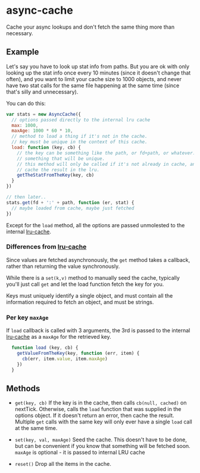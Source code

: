 # async-cache

Cache your async lookups and don't fetch the same thing more than
necessary.

## Example

Let's say you have to look up stat info from paths.  But you are ok
with only looking up the stat info once every 10 minutes (since it
doesn't change that often), and you want to limit your cache size to
1000 objects, and never have two stat calls for the same file
happening at the same time (since that's silly and unnecessary).

You can do this:

```javascript
var stats = new AsyncCache({
  // options passed directly to the internal lru cache
  max: 1000,
  maxAge: 1000 * 60 * 10,
  // method to load a thing if it's not in the cache.
  // key must be unique in the context of this cache.
  load: function (key, cb) {
    // the key can be something like the path, or fd+path, or whatever.
    // something that will be unique.
    // this method will only be called if it's not already in cache, and will
    // cache the result in the lru.
    getTheStatFromTheKey(key, cb)
  }
})

// then later..
stats.get(fd + ':' + path, function (er, stat) {
  // maybe loaded from cache, maybe just fetched
})
```

Except for the `load` method, all the options are passed unmolested to
the internal [lru-cache](http://npm.im/lru-cache).

### Differences from [lru-cache](http://npm.im/lru-cache)

Since values are fetched asynchronously, the `get` method takes a
callback, rather than returning the value synchronously.

While there is a `set(k,v)` method to manually seed the cache,
typically you'll just call `get` and let the load function fetch the
key for you.

Keys must uniquely identify a single object, and must contain all the
information required to fetch an object, and must be strings.

### Per key `maxAge`

If `load` callback is called with 3 arguments, the 3rd is passed to
the internal [lru-cache](http://npm.im/lru-cache) as a `maxAge` for
the retrieved key.

```javascript
  function load (key, cb) {
    getValueFromTheKey(key, function (err, item) {
      cb(err, item.value, item.maxAge)
    })
  }
```

## Methods

* `get(key, cb)` If the key is in the cache, then calls `cb(null,
  cached)` on nextTick.  Otherwise, calls the `load` function that was
  supplied in the options object.  If it doesn't return an error, then
  cache the result.  Multiple `get` calls with the same key will only
  ever have a single `load` call at the same time.

* `set(key, val, maxAge)` Seed the cache.  This doesn't have to be done, but
  can be convenient if you know that something will be fetched soon.
  `maxAge` is optional - it is passed to internal LRU cache

* `reset()` Drop all the items in the cache.
